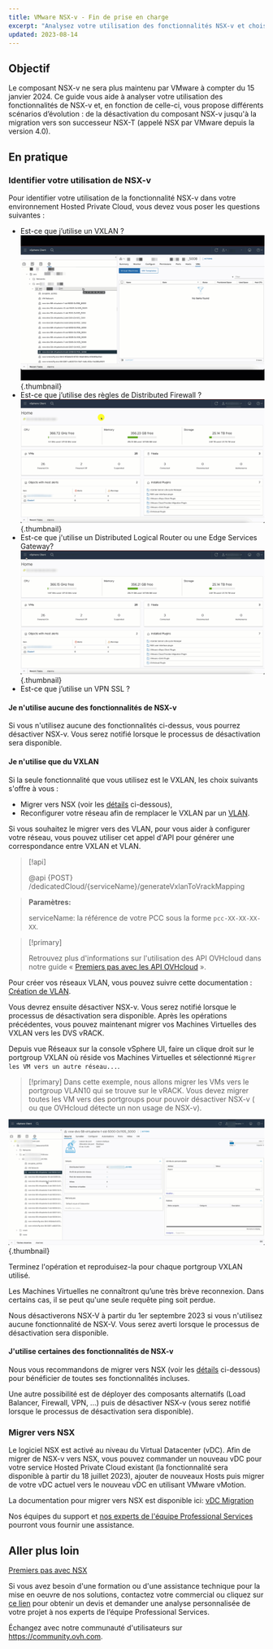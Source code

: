 ```yaml
---
title: VMware NSX-v - Fin de prise en charge
excerpt: "Analysez votre utilisation des fonctionnalités NSX-v et choisissez entre les différents scénarios possibles d’évolution, allant de la désactivation du composant NSX-v jusqu'à la migration vers NSX"
updated: 2023-08-14
---
```


## Objectif

Le composant NSX-v ne sera plus maintenu par VMware à compter du 15 janvier 2024. Ce guide vous aide à analyser votre utilisation des fonctionnalités de NSX-v et, en fonction de celle-ci, vous propose différents scénarios d’évolution : de la désactivation du composant NSX-v jusqu'à la migration vers son successeur NSX-T (appelé NSX par VMware depuis la version 4.0).

## En pratique

### Identifier votre utilisation de NSX-v

Pour identifier votre utilisation de la fonctionnalité NSX-v dans votre environnement Hosted Private Cloud, vous devez vous poser les questions suivantes :

- Est-ce que j’utilise un VXLAN ?
![NSX VXLAN](images/vxlan.gif){.thumbnail}
- Est-ce que j’utilise des règles de Distributed Firewall ?
![NSX DFW](images/DFW.gif){.thumbnail}
- Est-ce que j'utilise un Distributed Logical Router  ou une Edge Services Gateway?
![NSX DFW](images/dlr-edge.gif){.thumbnail}
- Est-ce que j’utilise un VPN SSL ?

#### Je n'utilise aucune des fonctionnalités de NSX-v

Si vous n'utilisez aucune des fonctionnalités ci-dessus, vous pourrez désactiver NSX-v. Vous serez notifié lorsque le processus de désactivation sera disponible.

#### Je n'utilise que du VXLAN

Si la seule fonctionnalité que vous utilisez est le VXLAN, les choix suivants s'offre à vous :

- Migrer vers NSX (voir les [détails](#migration) ci-dessous),
- Reconfigurer votre réseau afin de remplacer le VXLAN par un [VLAN](/pages/cloud/private-cloud/creation_vlan).

Si vous souhaitez le migrer vers des VLAN, pour vous aider à configurer votre réseau, vous pouvez utiliser cet appel d'API pour générer une correspondance entre VXLAN et VLAN.

> [!api]
>
> @api {POST} /dedicatedCloud/{serviceName}/generateVxlanToVrackMapping
>

> **Paramètres:**
>
> serviceName: la référence de votre PCC sous la forme `pcc-XX-XX-XX-XX`.

> [!primary]
>
> Retrouvez plus d'informations sur l'utilisation des API OVHcloud dans notre guide « [Premiers pas avec les API OVHcloud](/pages/account/api/first-steps) ».

Pour créer vos réseaux VLAN, vous pouvez suivre cette documentation : [Création de VLAN](/pages/cloud/private-cloud/creation_vlan).

Vous devrez ensuite désactiver NSX-v. Vous serez notifié lorsque le processus de désactivation sera disponible.
Après les opérations précédentes, vous pouvez maintenant migrer vos Machines Virtuelles des VXLAN vers les DVS vRACK.

Depuis vue Réseaux sur la console vSphere UI, faire un clique droit sur le portgroup VXLAN où réside vos Machines Virtuelles et sélectionné `Migrer les VM vers un autre réseau...`.

> [!primary]
> Dans cette exemple, nous allons migrer les VMs vers le portgroup VLAN10 qui se trouve sur le vRACK. Vous devez migrer toutes les VM vers des portgroups pour pouvoir désactiver NSX-v ( ou que OVHcloud détecte un non usage de NSX-v).

![NSX DVS](images/migration.gif){.thumbnail}

Terminez l'opération et reproduisez-la pour chaque portgroup VXLAN utilisé.

Les Machines Virtuelles ne connaîtront qu’une très brève reconnexion. Dans certains cas, il se peut qu'une seule requête ping soit perdue.

Nous désactiverons NSX-V à partir du 1er septembre 2023 si vous n'utilisez aucune fonctionnalité de NSX-V.
Vous serez averti lorsque le processus de désactivation sera disponible.

#### J'utilise certaines des fonctionnalités de NSX-v

Nous vous recommandons de migrer vers NSX (voir les [détails](#migration) ci-dessous) pour bénéficier de toutes ses fonctionnalités incluses.

Une autre possibilité est de déployer des composants alternatifs (Load Balancer, Firewall, VPN, ...) puis de désactiver NSX-v (vous serez notifié lorsque le processus de désactivation sera disponible).

### Migrer vers NSX <a name="migration"></a>

Le logiciel NSX est activé au niveau du Virtual Datacenter (vDC). Afin de migrer de NSX-v vers NSX, vous pouvez commander un nouveau vDC pour votre service Hosted Private Cloud existant (la fonctionnalité sera disponible à partir du 18 juillet 2023), ajouter de nouveaux Hosts puis migrer de votre vDC actuel vers le nouveau vDC en utilisant VMware vMotion.

La documentation pour migrer vers NSX est disponible ici: [vDC Migration](/pages/cloud/private-cloud/service-migration-vdc)

Nos équipes du support et [nos experts de l'équipe Professional Services](https://www.ovhcloud.com/fr/professional-services/) pourront vous fournir une assistance.

## Aller plus loin <a name="gofurther"></a>

[Premiers pas avec NSX](/pages/cloud/private-cloud/nsx-01-first-steps)

Si vous avez besoin d'une formation ou d'une assistance technique pour la mise en oeuvre de nos solutions, contactez votre commercial ou cliquez sur [ce lien](https://www.ovhcloud.com/fr/professional-services/) pour obtenir un devis et demander une analyse personnalisée de votre projet à nos experts de l’équipe Professional Services.

Échangez avec notre communauté d'utilisateurs sur <https://community.ovh.com>.
